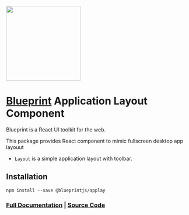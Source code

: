 <img height="204" src="https://cloud.githubusercontent.com/assets/464822/20228152/d3f36dc2-a804-11e6-80ff-51ada2d13ea7.png">

# [Blueprint](http://blueprintjs.com/) Application Layout Component

Blueprint is a React UI toolkit for the web.

This package provides React component to mimic fullscreen desktop app layouut

* `Layout` is a simple application layout with toolbar.

## Installation

```
npm install --save @blueprintjs/applay
```

### [Full Documentation](http://blueprintjs.com/docs) | [Source Code](https://github.com/palantir/blueprint)

